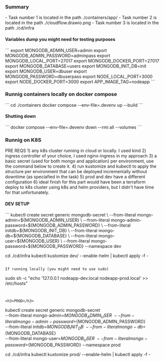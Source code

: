 <h3>Summary</h3>
- Task number 1 is located in the path ./containers/app/
- Task number 2 is located in the path ./cloudflow.drawio.png
- Task number 3 is located in the path ./cd/infra


<h4>Variables dump you might need for testing purposes</h4>
```
export MONGODB_ADMIN_USER=admin
export MONGODB_ADMIN_PASSWORD=adminpass
export MONGODB_LOCAL_PORT=27017
export MONGODB_DOCKER_PORT=27017
export MONGODB_DATABASE=users
export MONGODB_INIT_DB=init
export MONGODB_USER=dbuser
export MONGODB_PASSWORD=dbuserpass
export NODE_LOCAL_PORT=3000
export NODE_DOCKER_PORT=3000
export APP_IMAGE_TAG=nodeapp
```

<h3>Runnig containers locally on docker compose</h3>
```
cd ./containers
docker compose --env-file=.devenv up --build
```

<h4>Shutting down</h4>
```
docker compose --env-file=.devenv down --rmi all --volumes
```

<h3>Runnig on K8S</h3>
PRE REQS 
1) any k8s cluster running in cloud or locally. I used kind
2) ingress controller of your choice, I used nginx-ingress in my approach
3) a basic secret (used for both mongo and application) per environment, use the command below to create it.
4) run kustomize and kubectl to apply the structure per environment that can be deployed incrementally without downtime (as speciafied in the task)
5) prod and dev have a different configuration
6) ideal finish for this part would have been a terraform deploy to k8s cluster using k8s and helm providers, but I didn't have time for that unfortunately. 

<h4>DEV SETUP</h4>
```
kubectl create secret generic mongodb-secret \
--from-literal mongo-admin=${MONGODB_ADMIN_USER} \
--from-literal mongo-admin-password=${MONGODB_ADMIN_PASSWORD} \
--from-literal initdb=${MONGODB_INIT_DB} \
--from-literal mongo-db=${MONGODB_DATABASE} \
--from-literal mongo-user=${MONGODB_USER} \
--from-literal mongo-password=${MONGODB_PASSWORD} --namespace dev

cd ./cd/infra
kubectl kustomize dev/ --enable-helm | kubectl apply -f -
```

If running locally (you might need to use sudo)
```
sudo sh -c "echo '127.0.0.1 nodeapp-dev.local nodeapp-prod.local' >> /etc/hosts"
```


<h3>PROD</h3>

```
kubectl create secret generic mongodb-secret \
--from-literal mongo-admin=${MONGODB_ADMIN_USER} \
--from-literal mongo-admin-password=${MONGODB_ADMIN_PASSWORD} \
--from-literal initdb=${MONGODB_INIT_DB} \
--from-literal mongo-db=${MONGODB_DATABASE} \
--from-literal mongo-user=${MONGODB_USER} \
--from-literal mongo-password=${MONGODB_PASSWORD} --namespace prod

cd ./cd/infra
kubectl kustomize prod/ --enable-helm | kubectl apply -f -
```

